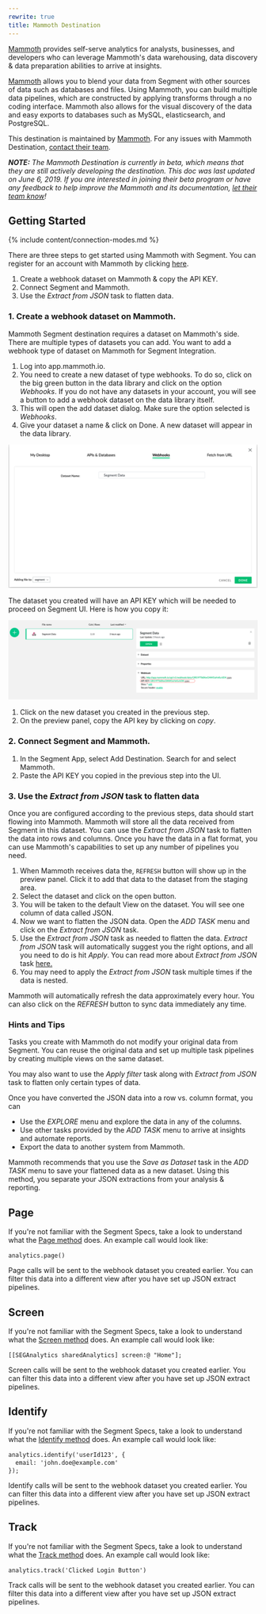 ```yaml
---
rewrite: true
title: Mammoth Destination
---
```

[Mammoth](https://mammoth.io/integrations/segment-com/?utm_source=segmentio&utm_medium=docs&utm_campaign=partners) provides self-serve analytics for analysts, businesses, and developers who can leverage Mammoth's data warehousing, data discovery & data preparation abilities to arrive at insights.

[Mammoth](https://mammoth.io) allows you to blend your data from Segment with other sources of data such as databases and files. Using Mammoth, you can build multiple data pipelines, which are constructed by applying transforms through a no coding interface. Mammoth also allows for the visual discovery of the data and easy exports to databases such as MySQL, elasticsearch, and PostgreSQL.


This destination is maintained by [Mammoth](https://mammoth.io). For any issues with Mammoth Destination, [contact their team](mailto:support@mammoth.io).

_**NOTE:** The Mammoth Destination is currently in beta, which means that they are still actively developing the destination. This doc was last updated on June 6, 2019. If you are interested in joining their beta program or have any feedback to help improve the Mammoth and its documentation, [let their team know](mailto:support@mammoth.io)!_


## Getting Started

{% include content/connection-modes.md %}

There are three steps to get started using Mammoth with Segment. You can register for an account with Mammoth by clicking [here](https://mammoth.io/register/choose/starter).

1. Create a webhook dataset on Mammoth & copy the API KEY.
2. Connect Segment and Mammoth.
3. Use the *Extract from JSON* task to flatten data.


### 1. Create a webhook dataset on Mammoth.

Mammoth Segment destination requires a dataset on Mammoth's side. There are multiple types of datasets you can add. You want to add a webhook type of dataset on Mammoth for Segment Integration.



1. Log into app.mammoth.io.
2. You need to create a new dataset of type webhooks. To do so, click on the big green button in the data library and click on the option *Webhooks*. If you do not have any datasets in your account, you will see a button to add a webhook dataset on the data library itself.
3. This will open the add dataset dialog. Make sure the option selected is *Webhooks*.
4. Give your dataset a name & click on Done. A new dataset will appear in the data library.

![](images/A8mLIPZ.png)

The dataset you created will have an API KEY which will be needed to proceed on Segment UI. Here is how you copy it:

![](images/JsTuMCy.png)


1. Click on the new dataset you created in the previous step.
2. On the preview panel, copy the API key by clicking on *copy*.


### 2. Connect Segment and Mammoth.


1. In the Segment App, select Add Destination. Search for and select Mammoth.
2. Paste the API KEY you copied in the previous step into the UI.

### 3. Use the *Extract from JSON* task to flatten data

Once you are configured according to the previous steps, data should start flowing into Mammoth. Mammoth will store all the data received from Segment in this dataset. You can use the *Extract from JSON* task to flatten the data into rows and columns. Once you have the data in a flat format, you can use Mammoth's capabilities to set up any number of pipelines you need.

1. When Mammoth receives data the, `REFRESH` button will show up in the preview panel. Click it to add that data to the dataset from the staging area.
2. Select the dataset and click on the open button.
3. You will be taken to the default View on the dataset. You will see one column of data called JSON.
4. Now we want to flatten the JSON data. Open the *ADD TASK* menu and click on the *Extract from JSON* task.
5. Use the *Extract from JSON* task as needed to flatten the data. *Extract from JSON* task will automatically suggest you the right options, and all you need to do is hit *Apply*. You can read more about *Extract from JSON* task [here.](https://mammoth.io/docs/content/feature_guide/tasks/json.extract.html)
6. You may need to apply the *Extract from JSON* task multiple times if the data is nested.

Mammoth will automatically refresh the data approximately every hour. You can also click on the *REFRESH* button to sync data immediately any time.


### Hints and Tips

Tasks you create with Mammoth do not modify your original data from Segment. You can reuse the original data and set up multiple task pipelines by creating multiple views on the same dataset.

You may also want to use the *Apply filter* task along with *Extract from JSON* task to flatten only certain types of data.

Once you have converted the JSON data into a row vs. column format, you can

- Use the *EXPLORE* menu and explore the data in any of the columns.
- Use other tasks provided by the *ADD TASK* menu to arrive at insights and automate reports.
- Export the data to another system from Mammoth.

Mammoth recommends that you use the *Save as Dataset* task in the *ADD TASK* menu to save your flattened data as a new dataset. Using this method, you separate your JSON extractions from your analysis & reporting.




## Page

If you're not familiar with the Segment Specs, take a look to understand what the [Page method](https://segment.com/docs/connections/spec/page/) does. An example call would look like:

```
analytics.page()
```

Page calls will be sent to the webhook dataset you created earlier. You can filter this data into a different view after you have set up JSON extract pipelines.


## Screen

If you're not familiar with the Segment Specs, take a look to understand what the [Screen method](https://segment.com/docs/connections/spec/screen/) does. An example call would look like:

```
[[SEGAnalytics sharedAnalytics] screen:@ "Home"];
```

Screen calls will be sent to the webhook dataset you created earlier. You can filter this data into a different view after you have set up JSON extract pipelines.


## Identify

If you're not familiar with the Segment Specs, take a look to understand what the [Identify method](https://segment.com/docs/connections/spec/identify/) does. An example call would look like:

```
analytics.identify('userId123', {
  email: 'john.doe@example.com'
});
```

Identify calls will be sent to the webhook dataset you created earlier. You can filter this data into a different view after you have set up JSON extract pipelines.


## Track

If you're not familiar with the Segment Specs, take a look to understand what the [Track method](https://segment.com/docs/connections/spec/track/) does. An example call would look like:

```
analytics.track('Clicked Login Button')
```

Track calls will be sent to the webhook dataset you created earlier. You can filter this data into a different view after you have set up JSON extract pipelines.
